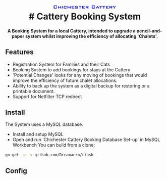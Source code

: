 <h1 align="center">
  <img src="https://github.com/robertdelacy/cattery-booking-system/raw/master/Chichester Cattery Logo.jpg" alt="Chichester Cattery" width="200">
  <br>
  # Cattery Booking System
  <br>
</h1>

<h4 align="center">A Booking System for a local Cattery, intended to upgrade a pencil-and-paper system whilst improving the efficiency of allocating 'Chalets'.</h4>

## Features

- Registration System for Families and their Cats
- Booking System to add bookings for stays at the Cattery
- 'Potential Changes' looks for any moving of bookings that would improve the efficiency of future chalet allocations.
- Ability to back up the system as a digital backup for restoring or a printable document.
- Support for Netfilter TCP redirect

## Install

The System uses a MySQL database.

- Install and setup MySQL
- Open and run 'Chichester Cattery Booking Database Set-up' in MySQL Workbench
You can build from a clone:

```sh
go get -u -v github.com/Dreamacro/clash
```

## Config
